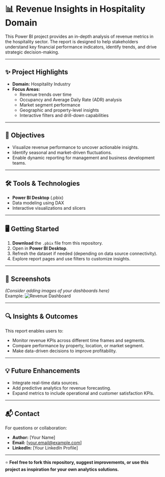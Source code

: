 # 📊 Revenue Insights in Hospitality Domain

This Power BI project provides an in-depth analysis of revenue metrics in the hospitality sector. The report is designed to help stakeholders understand key financial performance indicators, identify trends, and drive strategic decision-making.

---

## ✨ **Project Highlights**

- **Domain:** Hospitality Industry
- **Focus Areas:**
  - Revenue trends over time
  - Occupancy and Average Daily Rate (ADR) analysis
  - Market segment performance
  - Geographic and property-level insights
  - Interactive filters and drill-down capabilities

---

## 🎯 **Objectives**

- Visualize revenue performance to uncover actionable insights.
- Identify seasonal and market-driven fluctuations.
- Enable dynamic reporting for management and business development teams.

---

## 🛠️ **Tools & Technologies**

- **Power BI Desktop** (.pbix)
- Data modeling using DAX
- Interactive visualizations and slicers

---

## 🖥️ **Getting Started**

1. **Download** the `.pbix` file from this repository.
2. Open in **Power BI Desktop**.
3. Refresh the dataset if needed (depending on data source connectivity).
4. Explore report pages and use filters to customize insights.

---

## 📌 **Screenshots**

*(Consider adding images of your dashboards here)*  
Example:
![Revenue Dashboard](screenshots/revenue_dashboard.png)

---

## 🔍 **Insights & Outcomes**

This report enables users to:
- Monitor revenue KPIs across different time frames and segments.
- Compare performance by property, location, or market segment.
- Make data-driven decisions to improve profitability.

---

## 💡 **Future Enhancements**

- Integrate real-time data sources.
- Add predictive analytics for revenue forecasting.
- Expand metrics to include operational and customer satisfaction KPIs.

---

## 📬 **Contact**

For questions or collaboration:
- **Author:** [Your Name]
- **Email:** [your.email@example.com]
- **LinkedIn:** [Your LinkedIn Profile]

---

⭐ **Feel free to fork this repository, suggest improvements, or use this project as inspiration for your own analytics solutions.**
